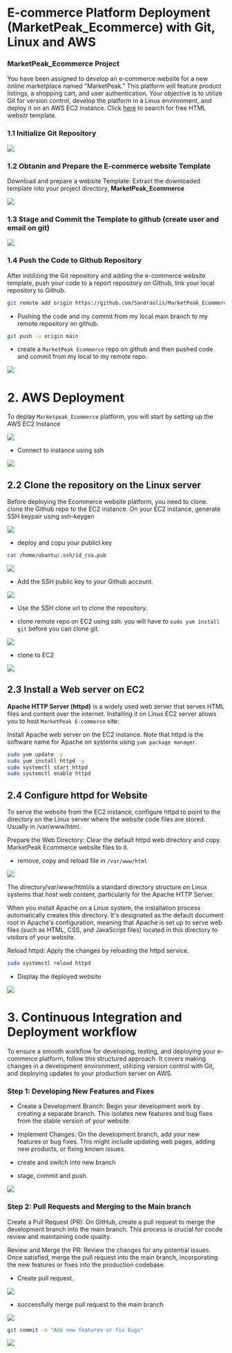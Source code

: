 # E-commerce Platform Deployment (MarketPeak_Ecommerce) with Git, Linux and AWS 

### MarketPeak_Ecommerce Project

You have been assigned to develop an e-commerce website for a new online marketplace named "MarketPeak." This platform will feature product listings, a shopping cart, and user authentication. Your objective is to utilize Git for version control, develop the platform in a Linux environment, and deploy it on an AWS EC2 instance. Click [here](https://www.tooplate.com/) to search for free HTML websitr template.

### 1.1 Initialize Git Repository

![](./Images/1.%20git%20init.png)

### 1.2 Obtanin and Prepare the E-commerce website Template

Download and prepare a website Template: Extract the downloaded template into your project directory, **MarketPeak_Ecommerce**

![](./Images/2.%20downloaded-template.png)

### 1.3 Stage and Commit the Template to github (create user and email on git)

![](./Images/3.%20git--global.png)

### 1.4 Push the Code to Github Repository

After initilizing the Git repository and adding the e-commerce website template, push your code to a report repository on Github, link your local repository to Github.

``` bash
git remote add origin https://github.com/Sandraolis/MarketPeak_Ecommerce.git
```
- Pushing the code and my commit from my local main branch to my remote repository on github.

``` bash
git push -u origin main
```

- create a `MarketPeak Ecommerce` repo on github and then pushed code and commit from my local to my remote repo.

![](./Images/5.%20code-pushed-togithub.png)

# 2. AWS Deployment

To deplay `Marketpeak_Ecommerce` platform, you will start by setting up the AWS EC2 Instance

![](./images/6.%20EC2-instance.png)


- Connect to instance using ssh

![](./images/7.%20ssh-into-local-terminal.png)


## 2.2 Clone the repository on the Linux server

Before deploying the Ecommerce website platform, you need to clone. clone the Github repo to the EC2 instance. On your EC2 instance, generate SSH keypair using ssh-keygen

![](./images/8.%20ssh-keygen.png)

- deploy and copu your publicl key

``` bash
cat /home/ubuntu/.ssh/id_rsa.pub
```
![](./images/9.%20display&cat-your-public-key.png)

- Add the SSH public key to your Github account.

![](./images/10.%20successfully-sshkey-togitbuh-added.png)

- Use the SSH clone url to clone the repository.

- clone remote repo on EC2 using ssh. you will have to `sudo yum install git` before you can clone git.

![](./images/11.%20sshclone-to-localrepo.png)


- clone to EC2

![](./images/12.%20git-clone-ssh.png)


## 2.3 Install a Web server on EC2

**Apache HTTP Server (httpd)** is a widely used web server that serves HTML files and content over the internet. Installing it on Linux EC2 server allows you to host `MarketPeak E-commerce` site:

Install Apache web server on the EC2 instance. Note that httpd is the software name for Apache on systerns using `yum package manager`.

``` bash
sudo yum update -y
sudo yum install httpd -y
sudo systemctl start httpd
sudo systemctl enable httpd
```

## 2.4 Configure httpd for Website

To serve the website from the EC2 instance, configure httpd to point to the directory on the Linux server where the website code files are stored. Usually in /var/www/html.

Prepare the Web Directory: Clear the default httpd web directory and copy.
MarketPeak Ecommerce website files to it.

- remove, copy and reload file in `/var/www/html`

![](./images/13.%20var-www-html.png)


The directory/var/www/html/is a standard directory structure on Linux systems that host web content, particularly for the Apache HTTP Server.

When you install Apache on a Linux system, the installation process automatically creates this directory. It's designated as the default document root in Apache's configuration, meaning that Apache is set up to serve web files (such as HTML, CSS, and JavaScript files) located in this directory to visitors of your website.

Reload httpd: Apply the changes by reloading the httpd service.

``` bash
sudo systemctl reload httpd
```

- Display the deployed website

![](./images/16.%20website2.png)


# 3. Continuous Integration and Deployment workflow

To ensure a smooth workflow for developing, testing, and deploying your e-commerce platform, follow this structured approach. It covers making changes in a development environment, utilizing version control with Git, and deploying updates to your production server on AWS.

### Step 1: Developing New Features and Fixes

- Create a Development Branch: Begin your development work by creating a separate branch. This isolates new features and bug fixes from the stable version of your website.

- Implement Changes: On the development branch, add your new features or bug fixes. This might include updating web pages, adding new products, or fixing known issues.

- create and switch into new branch
- stage, commit and push.

![](./images/14.%20change-branch.png)


### Step 2: Pull Requests and Merging to the Main branch

Create a Pull Request (PR): On GitHub, create a pull request to merge the development branch into the main branch. This process is crucial for cocde review and maintaining code quality.

Review and Merge the PR: Review the changes for any potential issues. Once satisfied, merge the pull request into the main branch, incorporating the new features or fixes into the production codebase.

- Create pull request.

![](./images/14.%20pull%20request.PNG)

- successfully merge pull request to the main branch

![](./images/15.%20merge%20request.PNG)

``` bash
git commit -m "Add new features or fix bugs"
```

![](./images/15.%20website-display.png)

